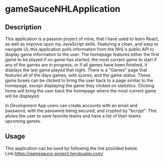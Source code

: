 # gameSauceNHLApplication

## Description
This application is a passion project of mine, that I have used to learn React, as well as improve upon my JavaScript skills. Featuring a clean, and easy to navigate UI, this application pulls information from the NHL's public API to display game information to the user. The homepage features either the first game to be played if no game has started, the most current game to start if any of the games are in progress, or if all games have been finished, it displays the last game played that night. There is a "Games" page that features all of the days games, with scores, and the game status. These game boxes can be clicked to bring the user back to a page similar to the homepage, except displaying the game they clicked on statistics. Clicking home will bring the user back the homepage where the most current game will be displayed. 

*In Development*
App users can create accounts with an email and password, with the password being secured, and crypted by "bcrypt". This allows the user to save favorite teams and have a list of their teams upcoming games.

## Usage
This application can be used by following the link provided below.
Link:https://gamesauce-project.herokuapp.com/

